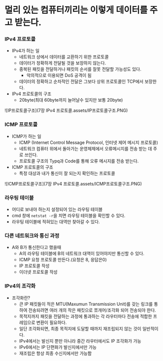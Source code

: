 # 멀리 있는 컴퓨터끼리는 이렇게 데이터를 주고 받는다.

### IPv4 프로토콜

- IPv4가 하는 일
  - 네트워크 상에서 데이터를 교환하기 위한 프로토콜
  - 데이터가 정확하게 전달될 것을 보장하지 않는다.
  - 중복된 패킷을 전달하거나 패킷의 순서를 잘못 전달할 가능성도 있다.
    - 악의적으로 이용되면 DoS 공격이 됨
  - 데이터의 정확하고 순차적인 전달은 그보다 상위 프로토콜인 TCP에서 보장한다.
- IPv4 프로토콜의 구조
  - 20byte(최대 60byte까지 늘어날수 있지만 보통 20byte)

![IP프로토콜구조](7장 IPv4 프로토콜.assets/IP프로토콜구조.PNG)



### ICMP 프로토콜

- ICMP가 하는 일
  - ICMP (Internet Control Message Protocol, 인터넷 제어 메시지 프로토콜)
  - 네트워크 컴퓨터 위에서 돌아가는 운영체제에서 오류메시지를 전송 받는 데 주로 쓰인다.
  - 프로토콜 구조의 Typq과 Code를 통해 오류 메시지를 전송 받는다.
- ICMP 프로토콜의 구조
  - 특정 대상과 내가 통신이 잘 되는지 확인하는 프로토콜

![ICMP프로토콜구조](7장 IPv4 프로토콜.assets/ICMP프로토콜구조.PNG)



### 라우팅 테이블

- 어디로 보내야 하는지 설정되어 있는 라우팅 테이블
- cmd 창에 `netstat -r`을 치면 라우팅 테이블을 확인할 수 있다.
- 라우팅 테이블에 적혀있는 대역만 찾아갈 수 있다.

### 다른 네트워크와 통신 과정

- A와 B가 통신한다고 했을때
  - A의 라우팅 테이블에 B의 네트워크 대역이 있어야지만 통신할 수 있다.
  - ICMP 요청 프로토콜 만든다.(요청은 8, 응답은0)
  - IP 프로토콜 작성
  - 이더넷 프로토콜 작성

### IPv4의 조각화

- 조각화란?
  - 큰 IP 패킷들이 적은 MTU(Maxumun Transmission Unit)를 갖는 링크를 통하여 전송되려면 여러 개의 작은 패킷으로 쪼개어/조각화 되어 전송되야 한다.
  - 목적지까지 패킷을 전달하는 과정에 통과하는 각 라우터마다 전송에 적합한 프레임으로 변환이 필요하다.
  - 일단 조각화되면, 최종 목적지에 도달할 때까지 재조립되지 않는 것이 일반적이다.
  - IPv4에서는 발신지 뿐만 아니라 중간 라우터에서도 IP 조각화가 가능
  - IPv6에서는 IP 단편화가 발신지에서만 가능
  - 재조립은 항상 최종 수신지에서만 가능함
